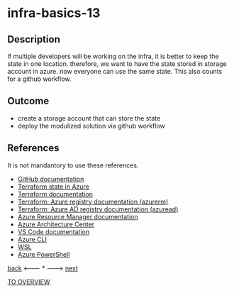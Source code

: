 # infra-basics-13

## Description

If multiple developers will be working on the infra, it is better to keep the state in one location. therefore, we want to have the state stored in storage account in azure. now everyone can use the same state. This also counts for a github workflow. 

## Outcome

- create a storage account that can store the state
- deploy the modulized solution via github workflow

## References

It is not mandantory to use these references.

- [GitHub documentation](https://docs.github.com/en)
- [Terraform state in Azure](https://www.terraform.io/language/settings/backends/azurerm)
- [Terraform documentation](https://www.terraform.io/docs)
- [Terraform: Azure registry documentation (azurerm)](https://registry.terraform.io/providers/hashicorp/azurerm/latest/docs)
- [Terraform: Azure AD registry documentation (azuread)](https://registry.terraform.io/providers/hashicorp/azuread/latest/docs)
- [Azure Resource Manager documentation](https://docs.microsoft.com/en-us/azure/azure-resource-manager/)
- [Azure Architecture Center](https://docs.microsoft.com/en-us/azure/architecture/)
- [VS Code documentation](https://code.visualstudio.com/Docs)
- [Azure CLI](https://docs.microsoft.com/en-us/cli/azure/reference-index?view=azure-cli-latest)
- [WSL](https://docs.microsoft.com/en-us/windows/wsl/about)
- [Azure PowerShell](https://docs.microsoft.com/en-us/powershell/azure/?view=azps-6.6.0)

[back](./infra-basics-12.md) <--- * ---> [next](./infra-basics-14.md)

[TO OVERVIEW](../Infrastructure.md)
